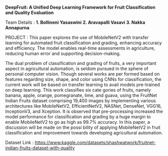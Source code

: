 **DeepFruit: A Unified Deep Learning Framework for Fruit Classification and Quality Evaluation**

Team Details :
**1. Bollineni Yasaswini**
**2. Aravapalli Vasavi**
**3. Nakka Annapurna**
   
PROJECT :
This paper explores the use of MobileNetV2 with transfer learning for automated fruit classification and grading, enhancing accuracy and efficiency.
The model enables real-time assessments in agriculture, reducing human error and supporting decision-making.

The dual problem of classification and grading of fruits, a very important aspect in agricultural automation, is seldom pursued in
the sphere of personal computer vision. Though several works are per
formed based on features regarding size, shape, and color using CNNs
for classification, the current work will be based on transfer learning to
 avail models pre-trained on deep learning. This work classifies six cate
gories of fruits, namely banana, apple, orange, pomegranate, lime, and
 guava, using the FruitNet Indian Fruits dataset comprising 19,400 images
 by implementing various architectures like MobileNetV2, EfficientNetV2,
 NASNet, DenseNet, VGG16, InceptionV3, and Xception. It is observed
 that pre-processing increased the model performance for classification
 and grading by a huge margin to enable MobileNetV2 to go as high as
 99.7% accuracy. In this paper, a discussion will be made on the possi
bility of applying MobileNetV2 in fruit classification and improvement
 towards developing agricultural automation.

Dataset Link : 
https://www.kaggle.com/datasets/shashwatwork/fruitnet-indian-fruits-dataset-with-quality


